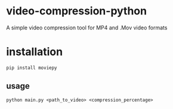 # video-compression-python
 A simple video compression tool for MP4 and .Mov video formats

# installation
```
pip install moviepy
```
 
## usage
```
python main.py <path_to_video> <compression_percentage>
```
